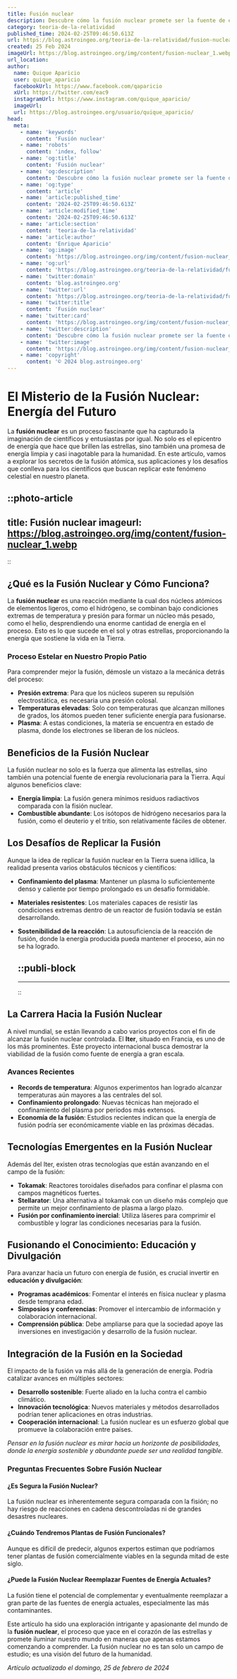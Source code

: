 ```yaml
---
title: Fusión nuclear
description: Descubre cómo la fusión nuclear promete ser la fuente de energía limpia y potente del futuro. Explora su principio y avances aquí.
category: teoria-de-la-relatividad
published_time: 2024-02-25T09:46:50.613Z
url: https://blog.astroingeo.org/teoria-de-la-relatividad/fusion-nuclear
created: 25 Feb 2024
imageUrl: https://blog.astroingeo.org/img/content/fusion-nuclear_1.webp
url_location:
author:
  name: Quique Aparicio
  user: quique_aparicio
  facebookUrl: https://www.facebook.com/qaparicio
  xUrl: https://twitter.com/eac9
  instagramUrl: https://www.instagram.com/quique_aparicio/
  imageUrl: 
  url: https://blog.astroingeo.org/usuario/quique_aparicio/
head:
  meta:
    - name: 'keywords'
      content: 'Fusión nuclear'
    - name: 'robots'
      content: 'index, follow'
    - name: 'og:title'
      content: 'Fusión nuclear'
    - name: 'og:description'
      content: 'Descubre cómo la fusión nuclear promete ser la fuente de energía limpia y potente del futuro. Explora su principio y avances aquí.'
    - name: 'og:type'
      content: 'article'
    - name: 'article:published_time'
      content: '2024-02-25T09:46:50.613Z'
    - name: 'article:modified_time'
      content: '2024-02-25T09:46:50.613Z'
    - name: 'article:section'
      content: 'teoria-de-la-relatividad'
    - name: 'article:author'
      content: 'Enrique Aparicio'
    - name: 'og:image'
      content: 'https://blog.astroingeo.org/img/content/fusion-nuclear_1.webp'
    - name: 'og:url'
      content: 'https://blog.astroingeo.org/teoria-de-la-relatividad/fusion-nuclear'
    - name: 'twitter:domain'
      content: 'blog.astroingeo.org'
    - name: 'twitter:url'
      content: 'https://blog.astroingeo.org/teoria-de-la-relatividad/fusion-nuclear'
    - name: 'twitter:title'
      content: 'Fusión nuclear'
    - name: 'twitter:card'
      content: 'https://blog.astroingeo.org/img/content/fusion-nuclear_1.webp'
    - name: 'twitter:description'
      content: 'Descubre cómo la fusión nuclear promete ser la fuente de energía limpia y potente del futuro. Explora su principio y avances aquí.'
    - name: 'twitter:image'
      content: 'https://blog.astroingeo.org/img/content/fusion-nuclear_1.webp'
    - name: 'copyright'
      content: '© 2024 blog.astroingeo.org'
---
```

# El Misterio de la Fusión Nuclear: Energía del Futuro

La **fusión nuclear** es un proceso fascinante que ha capturado la imaginación de científicos y entusiastas por igual. No solo es el epicentro de energía que hace que brillen las estrellas, sino también una promesa de energía limpia y casi inagotable para la humanidad. En este artículo, vamos a explorar los secretos de la fusión atómica, sus aplicaciones y los desafíos que conlleva para los científicos que buscan replicar este fenómeno celestial en nuestro planeta.


::photo-article
---
title: Fusión nuclear
imageurl: https://blog.astroingeo.org/img/content/fusion-nuclear_1.webp
---
::


## ¿Qué es la Fusión Nuclear y Cómo Funciona?

La **fusión nuclear** es una reacción mediante la cual dos núcleos atómicos de elementos ligeros, como el hidrógeno, se combinan bajo condiciones extremas de temperatura y presión para formar un núcleo más pesado, como el helio, desprendiendo una enorme cantidad de energía en el proceso. Esto es lo que sucede en el sol y otras estrellas, proporcionando la energía que sostiene la vida en la Tierra.

### Proceso Estelar en Nuestro Propio Patio
Para comprender mejor la fusión, démosle un vistazo a la mecánica detrás del proceso:

- **Presión extrema**: Para que los núcleos superen su repulsión electrostática, es necesaria una presión colosal.
- **Temperaturas elevadas**: Solo con temperaturas que alcanzan millones de grados, los átomos pueden tener suficiente energía para fusionarse.
- **Plasma**: A estas condiciones, la materia se encuentra en estado de plasma, donde los electrones se liberan de los núcleos.

## Beneficios de la Fusión Nuclear

La fusión nuclear no solo es la fuerza que alimenta las estrellas, sino también una potencial fuente de energía revolucionaria para la Tierra. Aquí algunos beneficios clave:

- **Energía limpia**: La fusión genera mínimos residuos radiactivos comparada con la fisión nuclear.
- **Combustible abundante**: Los isótopos de hidrógeno necesarios para la fusión, como el deuterio y el tritio, son relativamente fáciles de obtener.

## Los Desafíos de Replicar la Fusión

Aunque la idea de replicar la fusión nuclear en la Tierra suena idílica, la realidad presenta varios obstáculos técnicos y científicos:

- **Confinamiento del plasma**: Mantener un plasma lo suficientemente denso y caliente por tiempo prolongado es un desafío formidable.
- **Materiales resistentes**: Los materiales capaces de resistir las condiciones extremas dentro de un reactor de fusión todavía se están desarrollando.
- **Sostenibilidad de la reacción**: La autosuficiencia de la reacción de fusión, donde la energía producida pueda mantener el proceso, aún no se ha logrado.


  ::publi-block
  ---
  ---
  ::
  
  
## La Carrera Hacia la Fusión Nuclear

A nivel mundial, se están llevando a cabo varios proyectos con el fin de alcanzar la fusión nuclear controlada. El **Iter**, situado en Francia, es uno de los más prominentes. Este proyecto internacional busca demostrar la viabilidad de la fusión como fuente de energía a gran escala.

### Avances Recientes

- **Records de temperatura**: Algunos experimentos han logrado alcanzar temperaturas aún mayores a las centrales del sol.
- **Confinamiento prolongado**: Nuevas técnicas han mejorado el confinamiento del plasma por periodos más extensos.
- **Economía de la fusión**: Estudios recientes indican que la energía de fusión podría ser económicamente viable en las próximas décadas.

## Tecnologías Emergentes en la Fusión Nuclear

Además del Iter, existen otras tecnologías que están avanzando en el campo de la fusión:

- **Tokamak**: Reactores toroidales diseñados para confinar el plasma con campos magnéticos fuertes.
- **Stellarator**: Una alternativa al tokamak con un diseño más complejo que permite un mejor confinamiento de plasma a largo plazo.
- **Fusión por confinamiento inercial**: Utiliza láseres para comprimir el combustible y lograr las condiciones necesarias para la fusión.

## Fusionando el Conocimiento: Educación y Divulgación

Para avanzar hacia un futuro con energía de fusión, es crucial invertir en **educación y divulgación**:

- **Programas académicos**: Fomentar el interés en física nuclear y plasma desde temprana edad.
- **Simposios y conferencias**: Promover el intercambio de información y colaboración internacional.
- **Comprensión pública**: Debe ampliarse para que la sociedad apoye las inversiones en investigación y desarrollo de la fusión nuclear.

## Integración de la Fusión en la Sociedad

El impacto de la fusión va más allá de la generación de energía. Podría catalizar avances en múltiples sectores:

- **Desarrollo sostenible**: Fuerte aliado en la lucha contra el cambio climático.
- **Innovación tecnológica**: Nuevos materiales y métodos desarrollados podrían tener aplicaciones en otras industrias.
- **Cooperación internacional**: La fusión nuclear es un esfuerzo global que promueve la colaboración entre países.

*Pensar en la fusión nuclear es mirar hacia un horizonte de posibilidades, donde la energía sostenible y abundante puede ser una realidad tangible.*

### Preguntas Frecuentes Sobre Fusión Nuclear

#### ¿Es Segura la Fusión Nuclear?
La fusión nuclear es inherentemente segura comparada con la fisión; no hay riesgo de reacciones en cadena descontroladas ni de grandes desastres nucleares.

#### ¿Cuándo Tendremos Plantas de Fusión Funcionales?
Aunque es difícil de predecir, algunos expertos estiman que podríamos tener plantas de fusión comercialmente viables en la segunda mitad de este siglo.

#### ¿Puede la Fusión Nuclear Reemplazar Fuentes de Energía Actuales?
La fusión tiene el potencial de complementar y eventualmente reemplazar a gran parte de las fuentes de energía actuales, especialmente las más contaminantes.

Este artículo ha sido una exploración intrigante y apasionante del mundo de la **fusión nuclear**, el proceso que yace en el corazón de las estrellas y promete iluminar nuestro mundo en maneras que apenas estamos comenzando a comprender. La fusión nuclear no es tan solo un campo de estudio; es una visión del futuro de la humanidad.

_Artículo actualizado el domingo, 25 de febrero de 2024_